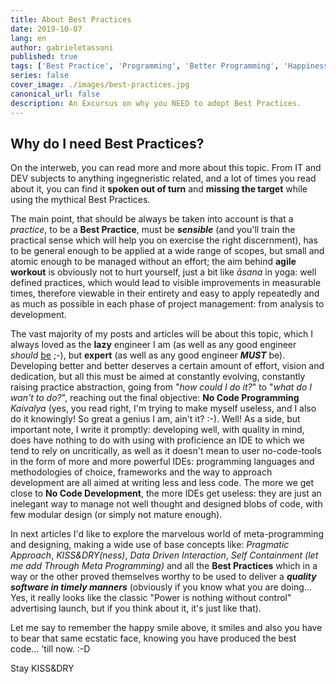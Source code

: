 ```yaml
---
title: About Best Practices
date: 2019-10-07
lang: en
author: gabrieletassoni
published: true
tags: ['Best Practice', 'Programming', 'Better Programming', 'Happiness', 'KISS', 'DRY', 'Pragmatic']
series: false
cover_image: ./images/best-practices.jpg
canonical_url: false
description: An Excursus on why you NEED to adopt Best Practices.
---
```

## Why do I need Best Practices?

On the interweb, you can read more and more about this topic. From IT and DEV subjects to anything ingegneristic related, and a lot of times you read about it, you can find it **spoken out of turn** and **missing the target** while using the mythical Best Practices.

The main point, that should be always be taken into account is that a _practice_, to be a **Best Practice**, must be ***sensible*** (and you'll train the practical sense which will help you on exercise the right discernment), has to be general enough to be applied at a wide range of scopes, but small and atomic enough to be managed without an effort; the aim behind **agile workout** is obviously not to hurt yourself, just a bit like _āsana_ in yoga: well defined practices, which would lead to visible improvements in measurable times, therefore viewable in their entirety and easy to apply repeatedly and as much as possible in each phase of project management: from analysis to development.

The vast majority of my posts and articles will be about this topic, which I always loved as the **lazy** engineer I am (as well as any good engineer *should* [be](https://blog.codinghorror.com/how-to-become-a-better-programmer-by-not-programming/) ;-), but **expert** (as well as any good engineer ***MUST*** be).
Developing better and better deserves a certain amount of effort, vision and dedication, but all this must be aimed at constantly evolving, constantly raising practice abstraction, going from "_how could I do it?_" to "_what do I wan't to do?_", reaching out the final objective: **No Code Programming** _Kaivalya_ (yes, you read right, I'm trying to make myself useless, and I also do it knowingly! So great a genius I am, ain't it? :-). Well! As a side, but important note, I write it promptly: developing well, with quality in mind, does have nothing to do with using with proficience an IDE to which we tend to rely on uncritically, as well as it doesn't mean to user no-code-tools in the form of more and more powerful IDEs: programming languages and methodologies of choice, frameworks and the way to approach development are all aimed at writing less and less code. The more we get close to **No Code Development**, the more IDEs get useless: they are just an inelegant way to manage not well thought and designed blobs of code, with few modular design (or simply not mature enough).

In next articles I'd like to explore the marvelous world of meta-programming and designing, making a wide use of base concepts like: _Pragmatic Approach_, _KISS&DRY(ness)_, _Data Driven Interaction_, _Self Containment (let me add Through Meta Programming)_ and all the **Best Practices** which in a way or the other proved themselves worthy to be used to deliver a ***quality software in timely manners*** (obviously if you know what you are doing... Yes, it really looks like the classic "Power is nothing without control" advertising launch, but if you think about it, it's just like that).

Let me say to remember the happy smile above, it smiles and also you have to bear that same ecstatic face, knowing you have produced the best code... 'till now. :-D

Stay KISS&DRY
